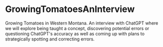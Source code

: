 # GrowingTomatoesAnInterview
Growing Tomatoes in Western Montana. An interview with ChatGPT where we will explore being taught a concept, discovering potential errors or questioning ChatGPT's accuracy as well as coming up with plans to strategically spotting and correcting errors. 
